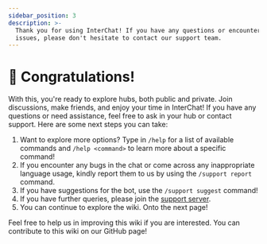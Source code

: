 ```yaml
---
sidebar_position: 3
description: >-
  Thank you for using InterChat! If you have any questions or encounter any
  issues, please don't hesitate to contact our support team.
---
```


# 🎉 Congratulations!

With this, you're ready to explore hubs, both public and private. Join discussions, make friends, and enjoy your time in InterChat! If you have any questions or need assistance, feel free to ask in your hub or contact support. Here are some next steps you can take:

1. Want to explore more options? Type in `/help` for a list of available commands and `/help <command>` to learn more about a specific command!
2. If you encounter any bugs in the chat or come across any inappropriate language usage, kindly report them to us by using the `/support report` command.
3. If you have suggestions for the bot, use the `/support suggest` command!
4. If you have further queries, please join the [support server](https://discord.gg/8NzFveeWTQ).
5. You can continue to explore the wiki. Onto the next page!

Feel free to help us in improving this wiki if you are interested. You can contribute to this wiki on our GitHub page!
